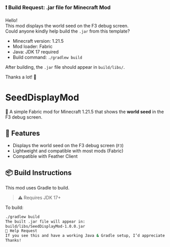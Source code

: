 ### ❗ Build Request: .jar file for Minecraft Mod

Hello!  
This mod displays the world seed on the F3 debug screen.  
Could anyone kindly help build the `.jar` from this template?

- Minecraft version: 1.21.5
- Mod loader: Fabric
- Java: JDK 17 required
- Build command: `./gradlew build`

After building, the `.jar` file should appear in `build/libs/`.

Thanks a lot! 🙏

# SeedDisplayMod

🧭 A simple Fabric mod for Minecraft 1.21.5 that shows the **world seed** in the F3 debug screen.

## 🔧 Features
- Displays the world seed on the F3 debug screen (`F3`)
- Lightweight and compatible with most mods (Fabric)
- Compatible with Feather Client

## 📦 Build Instructions
This mod uses Gradle to build.

> ⚠ Requires JDK 17+

To build:

```bash
./gradlew build
The built .jar file will appear in:
build/libs/SeedDisplayMod-1.0.0.jar
🙏 Help Request
If you see this and have a working Java & Gradle setup, I’d appreciate if you could build the .jar and upload it in an issue or pull request 🙌
Thanks!
